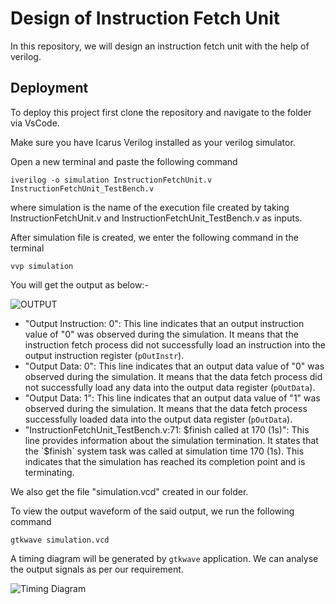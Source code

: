 
# Design of Instruction Fetch Unit 

In this repository, we will design an instruction fetch unit with the help of verilog.




## Deployment

To deploy this project first clone the repository and navigate to the folder via VsCode.

Make sure you have Icarus Verilog installed as your verilog simulator.

Open a new terminal and paste the following command
```
iverilog -o simulation InstructionFetchUnit.v InstructionFetchUnit_TestBench.v
```
where simulation is the name of the execution file created by taking InstructionFetchUnit.v and InstructionFetchUnit_TestBench.v as inputs.

After simulation file is created, we enter the following command in the terminal 
```
vvp simulation
```
You will get the output as below:-

![OUTPUT](https://github.com/rebek-007/riscvisa/blob/master/Output.png)

- "Output Instruction: 0": This line indicates that an output instruction value of "0" was observed during the simulation. It means that the instruction fetch process did not successfully load an instruction into the output instruction register (`pOutInstr`).
- "Output Data: 0": This line indicates that an output data value of "0" was observed during the simulation. It means that the data fetch process did not successfully load any data into the output data register (`pOutData`).
- "Output Data: 1": This line indicates that an output data value of "1" was observed during the simulation. It means that the data fetch process successfully loaded data into the output data register (`pOutData`).
- "InstructionFetchUnit_TestBench.v:71: $finish called at 170 (1s)": This line provides information about the simulation termination. It states that the `$finish` system task was called at simulation time 170 (1s). This indicates that the simulation has reached its completion point and is terminating.

We also get the file "simulation.vcd" created in our folder.

To view the output waveform of the said output, we run the following command 

```
gtkwave simulation.vcd 
```
A timing diagram will be generated by `gtkwave` application. We can analyse the output signals as per our requirement.

![Timing Diagram](https://github.com/rebek-007/riscvisa/blob/master/Timing%20Diagram.png)

